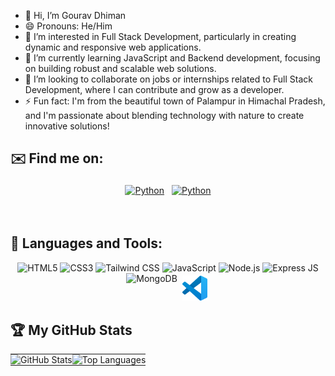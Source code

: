 - 👋 Hi, I’m Gourav Dhiman
- 😄 Pronouns: He/Him 
- 👀 I’m interested in Full Stack Development, particularly in creating dynamic and responsive web applications.
- 🌱 I’m currently learning JavaScript and Backend development, focusing on building robust and scalable web solutions.
- 💞️ I’m looking to collaborate on jobs or internships related to Full Stack Development, where I can contribute and grow as a developer.
- ⚡ Fun fact: I'm from the beautiful town of Palampur in Himachal Pradesh, and I'm passionate about blending technology with nature to create innovative solutions!

## ✉️ Find me on:
<p align="center">
 <a href="https://www.linkedin.com/in/gourav-dhiman-80296516b/" target="_blank" rel="noopener noreferrer"> <img src="https://cdn.jsdelivr.net/npm/simple-icons@v3/icons/linkedin.svg" alt="Python" height="40" style="vertical-align:top; margin:4px"></a>
 <a href="gourav.dhiman331@gmail.com"> <img src="https://cdn.jsdelivr.net/npm/simple-icons@v3/icons/gmail.svg" alt="Python" height="40" style="vertical-align:top; margin:4px"></a>
</p>

<br />

## 🧰 Languages and Tools:

<p align="center">
<a href="https://developer.mozilla.org/en-US/docs/Web/HTML" target="_blank" style="text-decoration: none; display: inline-block;">
    <img src="https://cdn.jsdelivr.net/gh/devicons/devicon/icons/html5/html5-original.svg" alt="HTML5" width="40" height="40" />
  </a>
  <a href="https://developer.mozilla.org/en-US/docs/Web/CSS" target="_blank" style="text-decoration: none; display: inline-block;">
    <img src="https://cdn.jsdelivr.net/gh/devicons/devicon/icons/css3/css3-original.svg" alt="CSS3" width="40" height="40" />
  </a>
  <a href="https://tailwindcss.com/" target="_blank" style="text-decoration: none; display: inline-block;">
    <img src="https://upload.wikimedia.org/wikipedia/commons/d/d5/Tailwind_CSS_Logo.svg" alt="Tailwind CSS" width="40" height="40" />
  </a>
  <a href="https://developer.mozilla.org/en-US/docs/Web/JavaScript" target="_blank" style="text-decoration: none; display: inline-block;">
    <img src="https://cdn.jsdelivr.net/gh/devicons/devicon/icons/javascript/javascript-original.svg" alt="JavaScript" width="40" height="40" />
  </a>
  <a href="https://nodejs.org/" target="_blank" style="text-decoration: none; display: inline-block;">
    <img src="https://cdn.jsdelivr.net/gh/devicons/devicon/icons/nodejs/nodejs-original.svg" alt="Node.js" width="40" height="40" />
  </a>
  <a href="https://expressjs.com/" target="_blank" style="text-decoration: none; display: inline-block;">
    <img src="https://cdn.jsdelivr.net/gh/devicons/devicon/icons/express/express-original.svg" alt="Express JS" width="40" height="40" />
  </a>
  <a href="https://www.mongodb.com/" target="_blank" style="text-decoration: none; display: inline-block;">
    <img src="https://cdn.jsdelivr.net/gh/devicons/devicon/icons/mongodb/mongodb-original.svg" alt="MongoDB" width="40" height="40" />
  </a>
<img src="https://raw.githubusercontent.com/github/explore/80688e429a7d4ef2fca1e82350fe8e3517d3494d/topics/visual-studio-code/visual-studio-code.png" alt="VS Code" height="40" style="vertical-align:top; margin:4px">
 
## 🏆 My GitHub Stats

<table style="border: none; border-collapse: collapse;">
  <tr>
    <td style="border: none; padding: 0;">
      <img src="https://github-readme-stats.vercel.app/api?username=gouravdhiman2000&show_icons=true&theme=tokyonight" alt="GitHub Stats" />
    </td>
    <td style="border: none; padding: 0;">
      <img src="https://github-readme-stats.vercel.app/api/top-langs/?username=gouravdhiman2000&theme=tokyonight" alt="Top Languages" />
    </td>
  </tr>
</table>
<!---
gouravdhiman2000/gouravdhiman2000 is a ✨ special ✨ repository because its `README.md` (this file) appears on your GitHub profile.
You can click the Preview link to take a look at your changes.
--->

